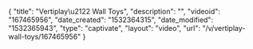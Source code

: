 {
    "title": "Vertiplay\u2122 Wall Toys",
    "description": "",
    "videoid": "167465956",
    "date_created": "1532364315",
    "date_modified": "1532365943",
    "type": "captivate",
    "layout": "video",
    "url": "\/v\/vertiplay-wall-toys\/167465956"
}
